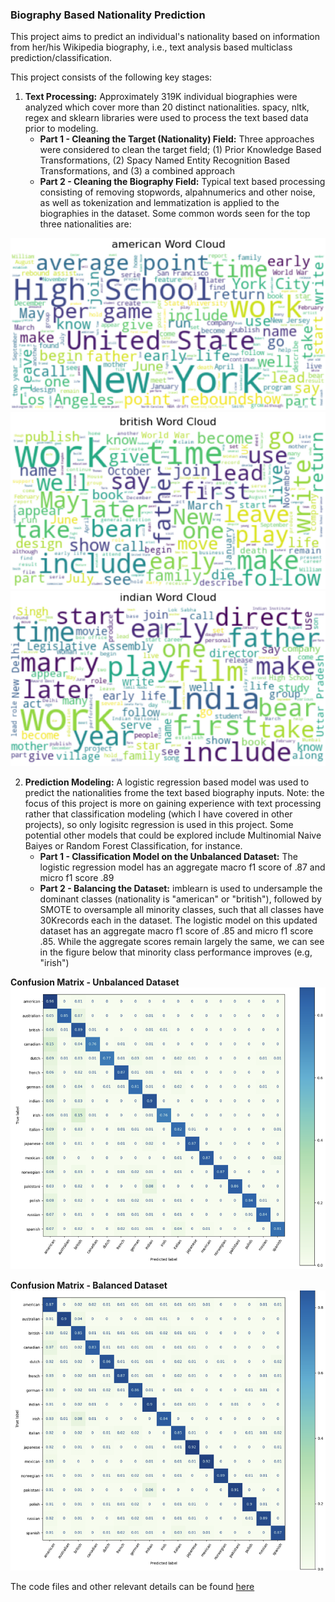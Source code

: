 ### Biography Based Nationality Prediction

This project aims to predict an individual's nationality based on information from her/his Wikipedia biography, i.e., text analysis based multiclass prediction/classification. 

This project consists of the following key stages:
1. <b>Text Processing:</b> Approximately 319K individual biographies were analyzed which cover more than 20 distinct nationalities. spacy, nltk, regex and sklearn libraries were used to process the text based data prior to modeling.
   * <b>Part 1 - Cleaning the Target (Nationality) Field:</b> Three approaches were considered to clean the target field; (1) Prior Knowledge Based Transformations, (2) Spacy Named Entity Recognition Based Transformations, and (3) a combined approach
   * <b>Part 2 - Cleaning the Biography Field:</b> Typical text based processing consisting of removing stopwords, alpahnumerics and other noise, as well as tokenization and lemmatization is applied to the biographies in the dataset. Some common words seen for the top three nationalities are:
     
![american_wc.png](NationalityPrediction/Images/american_wc.png)
![british_wc.png](NationalityPrediction/Images/british_wc.png)
![indian_wc.png](NationalityPrediction/Images/indian_wc.png)
    

2. <b>Prediction Modeling:</b> A logistic regression based model was used to predict the nationalities frome the text based biography inputs. Note: the focus of this project is more on gaining experience with text processing rather that classification modeling (which I have covered in other projects), so only logisitc regression is used in this project. Some potential other models that could be explored include Multinomial Naive Baiyes or Random Forest Classification, for instance.
   * <b>Part 1 - Classification Model on the Unbalanced Dataset:</b> The logistic regression model has an aggregate macro f1 score of .87 and micro f1 score .89 
   * <b>Part 2 - Balancing the Dataset:</b> imblearn is used to undersample the dominant classes (nationality is "american" or "british"), followed by SMOTE to oversample all minority classes, such that all classes have 30Krecords each in the dataset. The logistic model on this updated dataset has an aggregate macro f1 score of .85 and micro f1 score .85. While the aggregate scores remain largely the same, we can see in the figure below that minority class performance improves (e.g, "irish")

<b>Confusion Matrix - Unbalanced Dataset</b>
![LogReg_ConfMatrix2.PNG](NationalityPrediction/Images/LogReg_ConfMatrix2.PNG)

<b>Confusion Matrix - Balanced Dataset</b>
![LogReg_Bal_ConfMatrix2.PNG](NationalityPrediction/Images/LogReg_Bal_ConfMatrix2.PNG)

The code files and other relevant details can be found [here](https://github.com/prarid/BiographyBased_NationalityPrediction/blob/main/NationalityPrediction/WikiNationalityPrediction.ipynb)

